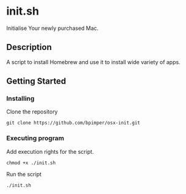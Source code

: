 # init.sh

Initialise Your newly purchased Mac.

## Description

A script to install Homebrew and use it to install wide variety of apps.

## Getting Started

### Installing

Clone the repository
```
git clone https://github.com/bpimper/osx-init.git
```

### Executing program

Add execution rights for the script.
```
chmod +x ./init.sh
```
Run the script
```
./init.sh
```

